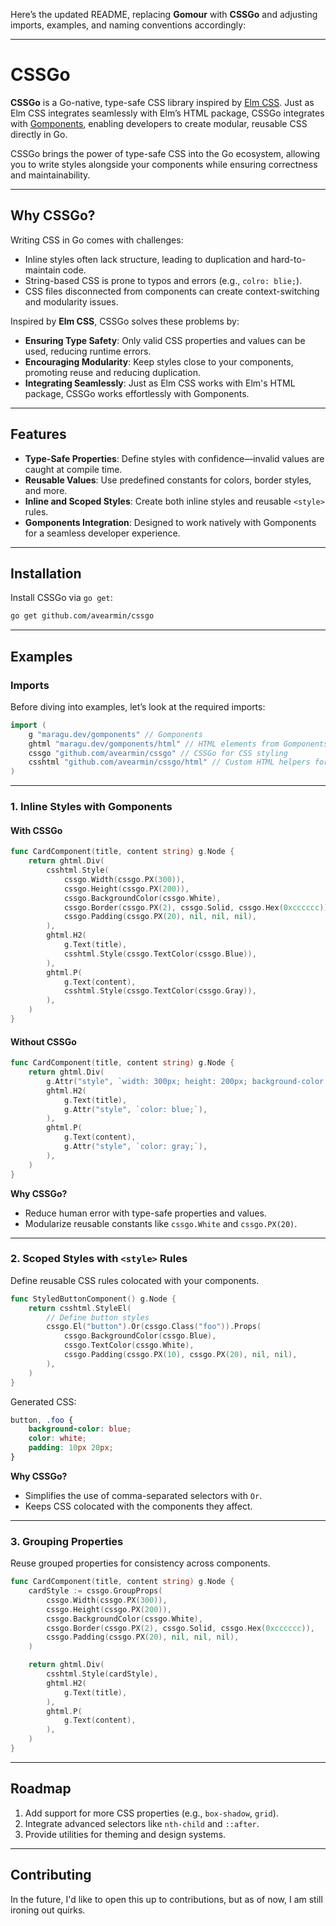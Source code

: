 Here’s the updated README, replacing **Gomour** with **CSSGo** and adjusting imports, examples, and naming conventions accordingly:

---

# CSSGo

**CSSGo** is a Go-native, type-safe CSS library inspired by [Elm CSS](https://package.elm-lang.org/packages/rtfeldman/elm-css/latest/). Just as Elm CSS integrates seamlessly with Elm’s HTML package, CSSGo integrates with [Gomponents](https://github.com/maragudk/gomponents), enabling developers to create modular, reusable CSS directly in Go.

CSSGo brings the power of type-safe CSS into the Go ecosystem, allowing you to write styles alongside your components while ensuring correctness and maintainability.

---

## **Why CSSGo?**

Writing CSS in Go comes with challenges:
- Inline styles often lack structure, leading to duplication and hard-to-maintain code.
- String-based CSS is prone to typos and errors (e.g., `colro: blie;`).
- CSS files disconnected from components can create context-switching and modularity issues.

Inspired by **Elm CSS**, CSSGo solves these problems by:
- **Ensuring Type Safety**: Only valid CSS properties and values can be used, reducing runtime errors.
- **Encouraging Modularity**: Keep styles close to your components, promoting reuse and reducing duplication.
- **Integrating Seamlessly**: Just as Elm CSS works with Elm's HTML package, CSSGo works effortlessly with Gomponents.

---

## **Features**

- **Type-Safe Properties**: Define styles with confidence—invalid values are caught at compile time.
- **Reusable Values**: Use predefined constants for colors, border styles, and more.
- **Inline and Scoped Styles**: Create both inline styles and reusable `<style>` rules.
- **Gomponents Integration**: Designed to work natively with Gomponents for a seamless developer experience.

---

## **Installation**

Install CSSGo via `go get`:

```bash
go get github.com/avearmin/cssgo
```

---

## **Examples**

### **Imports**
Before diving into examples, let’s look at the required imports:

```go
import (
	g "maragu.dev/gomponents" // Gomponents
	ghtml "maragu.dev/gomponents/html" // HTML elements from Gomponents
    cssgo "github.com/avearmin/cssgo" // CSSGo for CSS styling
	csshtml "github.com/avearmin/cssgo/html" // Custom HTML helpers for CSSGo 	
)
```

---

### **1. Inline Styles with Gomponents**

#### **With CSSGo**
```go
func CardComponent(title, content string) g.Node {
	return ghtml.Div(
		csshtml.Style(
			cssgo.Width(cssgo.PX(300)),
			cssgo.Height(cssgo.PX(200)),
			cssgo.BackgroundColor(cssgo.White),
			cssgo.Border(cssgo.PX(2), cssgo.Solid, cssgo.Hex(0xcccccc)),
			cssgo.Padding(cssgo.PX(20), nil, nil, nil),
		),
		ghtml.H2(
			g.Text(title),
			csshtml.Style(cssgo.TextColor(cssgo.Blue)),
		),
		ghtml.P(
			g.Text(content),
			csshtml.Style(cssgo.TextColor(cssgo.Gray)),
		),
	)
}
```

#### **Without CSSGo**
```go
func CardComponent(title, content string) g.Node {
	return ghtml.Div(
		g.Attr("style", `width: 300px; height: 200px; background-color: white; border: 2px solid #cccccc; padding: 20px;`),
		ghtml.H2(
			g.Text(title),
			g.Attr("style", `color: blue;`),
		),
		ghtml.P(
			g.Text(content),
			g.Attr("style", `color: gray;`),
		),
	)
}
```

**Why CSSGo?**
- Reduce human error with type-safe properties and values.
- Modularize reusable constants like `cssgo.White` and `cssgo.PX(20)`.

---

### **2. Scoped Styles with `<style>` Rules**

Define reusable CSS rules colocated with your components.

```go
func StyledButtonComponent() g.Node {
	return csshtml.StyleEl(
		// Define button styles
		cssgo.El("button").Or(cssgo.Class("foo")).Props(
			cssgo.BackgroundColor(cssgo.Blue),
			cssgo.TextColor(cssgo.White),
			cssgo.Padding(cssgo.PX(10), cssgo.PX(20), nil, nil),
		),
	)
}
```

Generated CSS:
```css
button, .foo {
    background-color: blue;
    color: white;
    padding: 10px 20px;
}
```

**Why CSSGo?**
- Simplifies the use of comma-separated selectors with `Or`.
- Keeps CSS colocated with the components they affect.

---

### **3. Grouping Properties**

Reuse grouped properties for consistency across components.

```go
func CardComponent(title, content string) g.Node {
	cardStyle := cssgo.GroupProps(
		cssgo.Width(cssgo.PX(300)),
		cssgo.Height(cssgo.PX(200)),
		cssgo.BackgroundColor(cssgo.White),
		cssgo.Border(cssgo.PX(2), cssgo.Solid, cssgo.Hex(0xcccccc)),
		cssgo.Padding(cssgo.PX(20), nil, nil, nil),
	)

	return ghtml.Div(
		csshtml.Style(cardStyle),
		ghtml.H2(
			g.Text(title),
		),
		ghtml.P(
			g.Text(content),
		),
	)
}
```

---

## **Roadmap**

1. Add support for more CSS properties (e.g., `box-shadow`, `grid`).
2. Integrate advanced selectors like `nth-child` and `::after`.
3. Provide utilities for theming and design systems.

---

## **Contributing**

In the future, I'd like to open this up to contributions, but as of now, I am still ironing out quirks.
